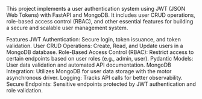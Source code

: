 This project implements a user authentication system using JWT (JSON Web Tokens) with FastAPI and MongoDB. It includes user CRUD operations, role-based access control (RBAC), and other essential features for building a secure and scalable user management system.

Features
JWT Authentication: Secure login, token issuance, and token validation.
User CRUD Operations: Create, Read, and Update users in a MongoDB database.
Role-Based Access Control (RBAC): Restrict access to certain endpoints based on user roles (e.g., admin, user).
Pydantic Models: User data validation and automated API documentation.
MongoDB Integration: Utilizes MongoDB for user data storage with the motor asynchronous driver.
Logging: Tracks API calls for better observability.
Secure Endpoints: Sensitive endpoints protected by JWT authentication and role validation.
